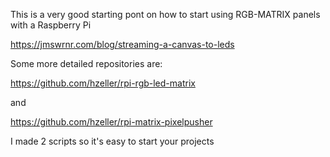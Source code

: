 This is a very good starting pont on how to start using RGB-MATRIX panels with a Raspberry Pi

https://jmswrnr.com/blog/streaming-a-canvas-to-leds

Some more detailed repositories are:

https://github.com/hzeller/rpi-rgb-led-matrix

and

https://github.com/hzeller/rpi-matrix-pixelpusher

I made 2 scripts so it's easy to start your projects



